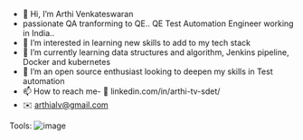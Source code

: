 - 👋 Hi, I’m Arthi Venkateswaran
- passionate QA tranforming to QE.. QE Test Automation Engineer working in India..
- 👀 I’m interested in learning new skills to add to my tech stack
- 🌱 I’m currently learning data structures and algorithm, Jenkins pipeline, Docker and kubernetes
- 💞️ I’m an open source enthusiast looking to deepen my skills in Test automation 
- 📫 How to reach me- :link: linkedin.com/in/arthi-tv-sdet/
- :envelope: arthialv@gmail.com


Tools:
![image](https://user-images.githubusercontent.com/60561674/195902154-cf724ca9-cf09-4d17-beab-c815fd76a512.png)



<!---arthi-tv-sdet/arthi-tv-sdet is a ✨ special ✨ repository because its `README.md` (this file) appears on your GitHub profile.
You can click the Preview link to take a look at your changes.
--->
